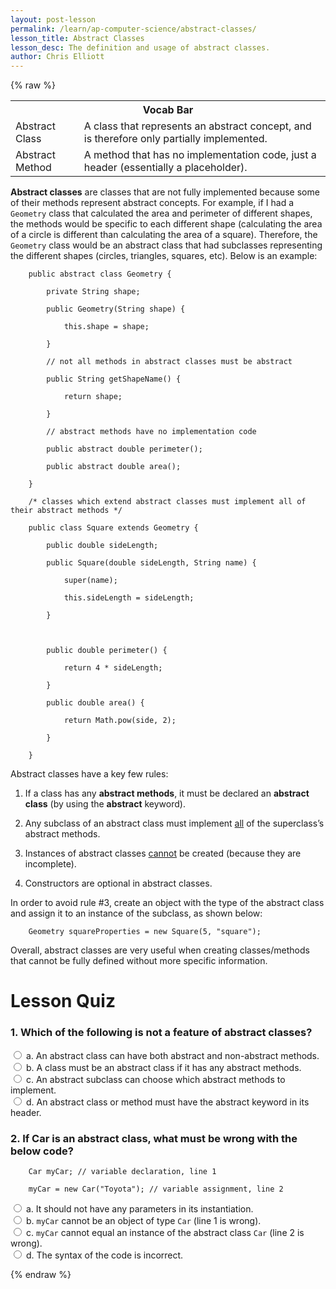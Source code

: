 ```yaml
---
layout: post-lesson
permalink: /learn/ap-computer-science/abstract-classes/
lesson_title: Abstract Classes
lesson_desc: The definition and usage of abstract classes.
author: Chris Elliott
---
```


<script src="/questions.js"></script>

{% raw %}

<table>
  <tr>
    <th colspan="2">Vocab Bar</th>
  </tr>
  <tr>
    <td>Abstract Class</td>
    <td>A class that represents an abstract concept, and is therefore only partially implemented.</td>
  </tr>
  <tr>
    <td>Abstract Method</td>
    <td>A method that has no implementation code, just a header (essentially a placeholder).</td>
  </tr>
</table>


**Abstract classes** are classes that are not fully implemented because some of their methods represent abstract concepts. For example, if I had a <code>Geometry</code> class that calculated the area and perimeter of different shapes, the methods would be specific to each different shape (calculating the area of a circle is different than calculating the area of a square). Therefore, the <code>Geometry</code> class would be an abstract class that had subclasses representing the different shapes (circles, triangles, squares, etc). Below is an example:

        public abstract class Geometry {

            private String shape;

            public Geometry(String shape) {

                this.shape = shape;

            }

            // not all methods in abstract classes must be abstract

            public String getShapeName() {

                return shape;

            }

            // abstract methods have no implementation code

            public abstract double perimeter();

            public abstract double area();

        }

        /* classes which extend abstract classes must implement all of their abstract methods */

        public class Square extends Geometry {

            public double sideLength;

            public Square(double sideLength, String name) {

                super(name);

                this.sideLength = sideLength;

            }

            

            public double perimeter() {

                return 4 * sideLength;

            }

            public double area() {

                return Math.pow(side, 2);

            }

        }

Abstract classes have a key few rules:

1. If a class has any **abstract methods**, it must be declared an **abstract class** (by using the **abstract** keyword).

2. Any subclass of an abstract class must implement <u>all</u> of the superclass’s abstract methods.

3. Instances of abstract classes <u>cannot</u> be created (because they are incomplete).

4. Constructors are optional in abstract classes.

In order to avoid rule #3, create an object with the type of the abstract class and assign it to an instance of the subclass, as shown below:

        Geometry squareProperties = new Square(5, "square");

Overall, abstract classes are very useful when creating classes/methods that cannot be fully defined without more specific information.

<h1>Lesson Quiz</h1>

<h3>1. Which of the following is not a feature of abstract classes?</h3>

<form>
	<div>
		<input type="radio" value="a" name="cc" onchange="check(this, 'c')">
		a. An abstract class can have both abstract and non-abstract methods.
	</div>
	<div>
		<input type="radio" value="b" name="cc" onchange="check(this, 'c')">
		b. A class must be an abstract class if it has any abstract methods.
	</div>
	<div>
		<input type="radio" value="c" name="cc" onchange="check(this, 'c')">
		c. An abstract subclass can choose which abstract methods to implement.
	</div>
    <div>
		<input type="radio" value="d" name="cc" onchange="check(this, 'c')">
		d. An abstract class or method must have the abstract keyword in its header.
	</div>
</form>

<h3>2. If Car is an abstract class, what must be wrong with the below code?</h3>

        Car myCar; // variable declaration, line 1

        myCar = new Car("Toyota"); // variable assignment, line 2

<form>
	<div>
		<input type="radio" value="a" name="cc" onchange="check(this, 'c')">
		a. It should not have any parameters in its instantiation.
	</div>
	<div>
		<input type="radio" value="b" name="cc" onchange="check(this, 'c')">
		b. <code>myCar</code> cannot be an object of type <code>Car</code> (line 1 is wrong).
	</div>
	<div>
		<input type="radio" value="c" name="cc" onchange="check(this, 'c')">
		c. <code>myCar</code> cannot equal an instance of the abstract class <code>Car</code> (line 2 is wrong).
	</div>
    <div>
		<input type="radio" value="d" name="cc" onchange="check(this, 'c')">
		d. The syntax of the code is incorrect.
	</div>
</form>

{% endraw %}

